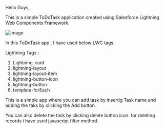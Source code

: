 Hello Guys,

This is a simple ToDoTask application created using Salesforce Lightning Web Components Framework.

![image](https://user-images.githubusercontent.com/60888872/223801944-aad2bd52-c18d-4fac-8912-4397be0b01a0.png)


In this ToDoTask app , I have used below LWC tags.

Lightning Tags :
1) Lightning-card
2) lightning-layout
3) lightning-layout-item
4) lightning-button-icon
5) lightning-button
6) template-forEach


This is a simple app where you can add task by insertig Task name and adding the taks by clicking the Add button.

You can also delete the task by clicking delete button icon.
for deleting records i have used javascript filter method.

